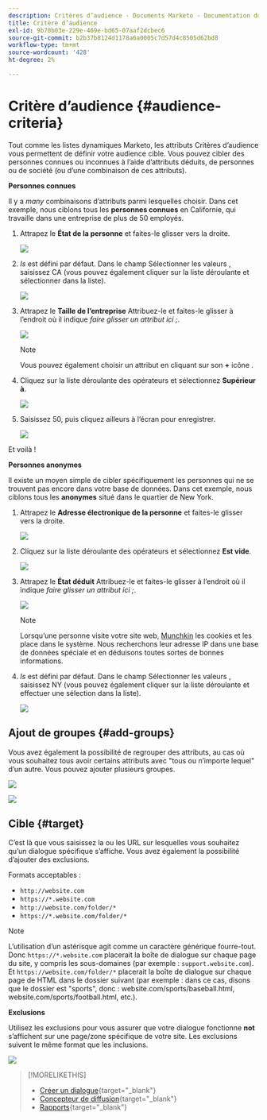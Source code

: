 ```yaml
---
description: Critères d’audience - Documents Marketo - Documentation du produit
title: Critère d’audience
exl-id: 9b70b03e-229e-469e-bd65-07aaf2dcbec6
source-git-commit: b2b37b8124d1178a6a0005c7d57d4c8505d62bd8
workflow-type: tm+mt
source-wordcount: '428'
ht-degree: 2%

---
```


# Critère d’audience {#audience-criteria}

Tout comme les listes dynamiques Marketo, les attributs Critères d’audience vous permettent de définir votre audience cible. Vous pouvez cibler des personnes connues ou inconnues à l’aide d’attributs déduits, de personnes ou de société (ou d’une combinaison de ces attributs).

**Personnes connues**

Il y a _many_ combinaisons d’attributs parmi lesquelles choisir. Dans cet exemple, nous ciblons tous les **personnes connues** en Californie, qui travaille dans une entreprise de plus de 50 employés.

1. Attrapez le **État de la personne** et faites-le glisser vers la droite.

   ![](assets/audience-criteria-1.png)

1. _Is_ est défini par défaut. Dans le champ Sélectionner les valeurs , saisissez CA (vous pouvez également cliquer sur la liste déroulante et sélectionner dans la liste).

   ![](assets/audience-criteria-2.png)

1. Attrapez le **Taille de l’entreprise** Attribuez-le et faites-le glisser à l’endroit où il indique _faire glisser un attribut ici ;_.

   ![](assets/audience-criteria-3.png)

   >[!NOTE]
   >
   >Vous pouvez également choisir un attribut en cliquant sur son **+** icône .

1. Cliquez sur la liste déroulante des opérateurs et sélectionnez **Supérieur à**.

   ![](assets/audience-criteria-4.png)

1. Saisissez 50, puis cliquez ailleurs à l’écran pour enregistrer.

   ![](assets/audience-criteria-5.png)

Et voilà !

**Personnes anonymes**

Il existe un moyen simple de cibler spécifiquement les personnes qui ne se trouvent pas encore dans votre base de données. Dans cet exemple, nous ciblons tous les **anonymes** situé dans le quartier de New York.

1. Attrapez le **Adresse électronique de la personne** et faites-le glisser vers la droite.

   ![](assets/audience-criteria-6.png)

1. Cliquez sur la liste déroulante des opérateurs et sélectionnez **Est vide**.

   ![](assets/audience-criteria-7.png)

1. Attrapez le **État déduit** Attribuez-le et faites-le glisser à l’endroit où il indique _faire glisser un attribut ici ;_.

   ![](assets/audience-criteria-8.png)

   >[!NOTE]
   >
   >Lorsqu’une personne visite votre site web, [Munchkin](/help/marketo/product-docs/administration/additional-integrations/add-munchkin-tracking-code-to-your-website.md) les cookies et les place dans le système. Nous recherchons leur adresse IP dans une base de données spéciale et en déduisons toutes sortes de bonnes informations.

1. _Is_ est défini par défaut. Dans le champ Sélectionner les valeurs , saisissez NY (vous pouvez également cliquer sur la liste déroulante et effectuer une sélection dans la liste).

   ![](assets/audience-criteria-9.png)

## Ajout de groupes {#add-groups}

Vous avez également la possibilité de regrouper des attributs, au cas où vous souhaitez tous avoir certains attributs avec &quot;tous ou n’importe lequel&quot; d’un autre. Vous pouvez ajouter plusieurs groupes.

![](assets/audience-criteria-10.png)

![](assets/audience-criteria-11.png)

## Cible {#target}

C’est là que vous saisissez la ou les URL sur lesquelles vous souhaitez qu’un dialogue spécifique s’affiche. Vous avez également la possibilité d’ajouter des exclusions.

Formats acceptables :

* `http://website.com`
* `https://*.website.com`
* `http://website.com/folder/*`
* `https://*.website.com/folder/*`

>[!NOTE]
>
>L’utilisation d’un astérisque agit comme un caractère générique fourre-tout. Donc `https://*.website.com` placerait la boîte de dialogue sur chaque page du site, y compris les sous-domaines (par exemple : `support.website.com`). Et `https://website.com/folder/*` placerait la boîte de dialogue sur chaque page de HTML dans le dossier suivant (par exemple : dans ce cas, disons que le dossier est &quot;sports&quot;, donc : website.com/sports/baseball.html, website.com/sports/football.html, etc.).

**Exclusions**

Utilisez les exclusions pour vous assurer que votre dialogue fonctionne **not** s’affichent sur une page/zone spécifique de votre site. Les exclusions suivent le même format que les inclusions.

![](assets/audience-criteria-12.png)

>[!MORELIKETHIS]
>
>* [Créer un dialogue](/help/marketo/product-docs/demand-generation/dynamic-chat/dialogues/create-a-dialogue.md){target=&quot;_blank&quot;}
>* [Concepteur de diffusion](/help/marketo/product-docs/demand-generation/dynamic-chat/dialogues/stream-designer.md){target=&quot;_blank&quot;}
>* [Rapports](/help/marketo/product-docs/demand-generation/dynamic-chat/dialogues/reports.md){target=&quot;_blank&quot;}

